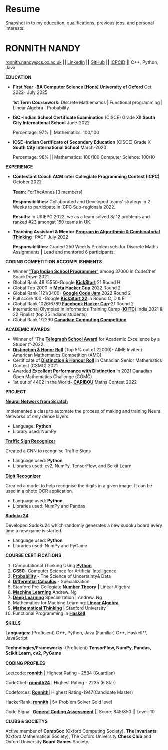 # Resume
Snapshot in to my  education, qualifications, previous jobs, and  personal interests.
# **RONNITH NANDY**

 [ronnith.nandy@cs.ox.ac.uk](mailto:ronnith.nandy@cs.ox.ac.uk) **\|\|** [LinkedIn](http://www.linkedin.com/in/ronnithnandy) **\|\|** [GitHub](https://github.com/ronnith24) **\|\|** [ICPCID](https://icpc.global/ICPCID/969AUCNLMPJ9) **\|\|**  C++, Python, Java

**EDUCATION**

-   **First Year** -**BA Computer Science [Hons]   University of Oxford** Oct 2022- July 2025

    **1st Term Coursework:** Discrete Mathematics \| Functional programming \| Linear Algebra \| Probability

-   **ISC -Indian School Certificate Examination** (CISCE) Grade XII **South City International School** June-2022

    Percentage: 97% \|\| Mathematics: 100/100

-   **ICSE -Indian Certificate of Secondary Education** (CISCE) Grade X **South City International School** March-2020

    Percentage: 98% \|\| Mathematics: 100/100 Computer Science: 100/10

**EXPERIENCE**

-   **Contestant Coach**  **ACM** **Inter Collegiate Programming Contest (ICPC)** October 2022

    **Team:**  ForTheAnnes [3 members]

    **Responsibilities:** Collaborated and Developed teams’ strategy in 2 Weeks to participate in ICPC Sub-regionals 2022.

    **Results:** In UKIEPC 2022, we as a team solved 8/ 12 problems and ranked \#23 amongst 150 teams in UK.

-   **Teaching Assistant & Mentor** [**Program in Algorithmic & Combinatorial Thinking**](https://algorithmicthinking.org/) -PACT July 2022

    **Responsibilities:** Graded 250 Weekly Problem sets for Discrete Maths Assignments **\|** Lead and mentored 6 participants.

**CODING COMPETITION ACCOMPLISHMENTS**

-   Winner ["**Top Indian School Programmer**"](https://www.codechef.com/certificates/public/768e44e) among 37000 in CodeChef SnackDown 2021
-   Global Rank 48 /5550-Google [**KickStart**](https://codingcompetitions.withgoogle.com/kickstart/certificate/summary/0000000000435bad) 21 Round H
-   Global Top 2000 in [**Meta Hacker Cup**](https://www.facebook.com/codingcompetitions/hacker-cup/2022/certificate/209679514373388) 2022 Round 2
-   Global Rank 1121/3400- [**Google Code Jam**](https://codingcompetitions.withgoogle.com/codejam/certificate/summary/0000000000877249) 2022 Round 2
-   Full score 100 -Google [**KickStart 22**](https://codingcompetitions.withgoogle.com/kickstart/round/00000000008cb4d1) in Round C, D & E
-   Global Rank 1026/6789 [**Facebook Hacker Cup**](https://www.facebook.com/codingcompetitions/hacker-cup/2021/certificate/209679514373388)-21 Round 2
-   International Olympiad in Informatics Training Camp ([**IOITC**](https://www.iarcs.org.in/inoi/2021/inoi2021/results_inoi2021.php)) India,2021 & 22 Finalist (top 35 Indians students)
-   Global Rank 1/2290 [**Canadian Computing Competition**](https://drive.google.com/file/d/1ljfm2eve39UMUK5j75w1qgFD43U7bgqu/view?usp=sharing)

**ACADEMIC AWARDS**

-   Winner of “The [**Telegraph School Award**](https://drive.google.com/file/d/1Py2urT11yCUnBL5rZHlJWZECqtMOb_3F/view?usp=sharing) for Academic Excellence by a Student”-2022.
-   [**Distinction & Honor Roll**](https://drive.google.com/file/d/1u8ZgfTvUA0-FvB99fZ1Wvs-u4E93ktMS/view?usp=sharing) (Top 5% out of 22000)- AIME Invitee) American Mathematics Competition (AMC)
-   Certificate of [**Distinction & Honour Roll**](https://drive.google.com/file/d/16EbulFNjDgOUITGbf6V_6bIsZYgCx8WV/view?usp=sharing) in Canadian Senior Mathematics Contest (CSMC) 2021
-   Awarded [**Excellent Performance with Distinction**](https://drive.google.com/file/d/1MPW08fToSNDRn9-QoXPYkufVzEmSXcnm/view?usp=sharing) in 2021 Canadian Open Mathematics Challenge (COMC)
-   1st out of 4402 in the World- [**CARIBOU**](https://drive.google.com/file/d/1ykalMmYFeBUcWGt160PyN39N75g6dBsK/view?usp=sharing) Maths Contest 2022

**PROJECT**

[**Neural Network from Scratch**](https://github.com/ronnith24/Neural-Networks-From-Scratch.git)

Implemented a class to automate the process of making and training Neural Networks of only dense layers.

-   Language: **Python**
-   Library used: NumPy

[**Traffic Sign Recognizer**](https://github.com/ronnith24/Traffic-Sign-Recognizer.git)

Created a CNN to recognise Traffic Signs

-   Language used: **Python**
-   Libraries used: cv2, NumPy, TensorFlow, and Scikit Learn

[**Digit Recognizer**](https://github.com/ronnith24/Kaggle-MNIST-Digit-Recognizer.git)

Created a model to help recognise the digits in a given image. It can be used in a photo OCR application.

-   Language used: **Python**
-   Libraries used: NumPy and Pandas

[**Sudoku 24**](https://github.com/ronnith24/Sudoku24.git)

Developed Sudoku24 which randomly generates a new sudoku board every time a new game is started.

-   Language used: **Python**
-   Libraries used: NumPy and PyGame

**COURSE CERTIFICATIONS**

1.  Computational Thinking Using [**Python**](https://drive.google.com/file/d/15cDL6MKhyZOFtUoR_80uCiRfk8Fn9mCo/view?usp=sharing)
2.  [**CS50**](https://drive.google.com/file/d/1ylaAWFC7fB2zjU4orBOQXvSGjwuZ4pnR/view?usp=sharing)- Computer Science for Artificial Intelligence
3.  [**Probability**](https://courses.edx.org/certificates/b5eb0e1632124deb82e586795dc112fe) - The Science of Uncertainty& Data
4.  [**Differential Calculus**](https://coursera.org/share/5ef16950ee66bd42ca5916c781a59a96) - Specialization
5.  Stanford Pre-Collegiate [**Number Theory**](https://drive.google.com/file/d/1u38Wp59unU-527BR9Ss9-1EuwLJixaA0/view?usp=sharing) **\|** Linear Algebra
6.  [**Machine Learning**](https://www.coursera.org/account/accomplishments/certificate/B9S7LJSZJJ2R) Andrew. Ng
7.  [**Deep Learning**](https://drive.google.com/file/d/1K3D4yBi4_V70kZ69sWI7zQFgdEhSmSCn/view?usp=sharing) Specialization \| Andrew. Ng
8.  Mathematics for Machine Learning: [**Linear Algebra**](https://www.coursera.org/account/accomplishments/certificate/BZ8K5RGY6TES)
9.  [**Mathematical Thinking**](https://www.coursera.org/account/accomplishments/certificate/CHUKSZUEG9QQ) **\|** Stanford University
10. Functional Programming in [**Haskell**](https://www.futurelearn.com/certificates/fn7gnop)

**SKILLS**

**Languages:** (Proficient) C++, Python, Java (Familiar) C**, Haskell**, JavaScript

**Technologies/Frameworks**: (Proficient) **TensorFlow, NumPy, Pandas, Scikit Learn, cv2, PyGame**

**CODING PROFILES**

Leetcode: [**ronnith**](https://leetcode.com/ronnith/) \| Highest Rating - 2534 (Guardian) 

CodeChef: [**ronnith24**](https://www.codechef.com/users/ronnith) \| Highest Rating - 2235 (6 Star)

Codeforces: [**Ronnith**](https://codeforces.com/profile/ronnith)\| Highest Rating-1947(Candidate Master) 

HackerRank: [**ronnith**](https://www.hackerrank.com/ronnith?h_r=internal-search&hr_r=1) \| 5\* Problem Solver Gold level

Code Signal: [**General Coding Assessment**](https://app.codesignal.com/coding-report/DLuJpR32HPK5h69MP-B4dEEqn5mdz8K8z5Gk98W5we/LJhi8EuMudwkCtEKX) \|\| Score: 845/850 \|\| Level: 10

**CLUBS & SOCIETYS**

Active member of **CompSoc** (Oxford Computing Society), **The Invariants** (Oxford Mathematical Society), The Oxford University **Chess Club** and Oxford University **Board Games** Society.

